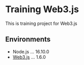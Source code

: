 # Training Web3.js

This is training project for Web3.js

## Environments

- Node.js ... 16.10.0
- [Web3.js](https://web3js.readthedocs.io/) ... 1.6.0